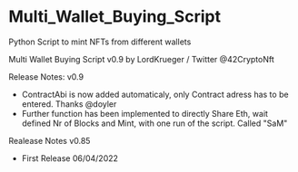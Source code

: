 # Multi_Wallet_Buying_Script

Python Script to mint NFTs from different wallets

Multi Wallet Buying Script v0.9 by LordKrueger / Twitter @42CryptoNft

Release Notes: v0.9
  - ContractAbi is now added automaticaly, only Contract adress has to be entered. Thanks @doyler
  - Further function has been implemented to directly Share Eth, wait defined Nr of Blocks and Mint, with one run of the script. Called "SaM"

Realease Notes v0.85
  - First Release 06/04/2022
